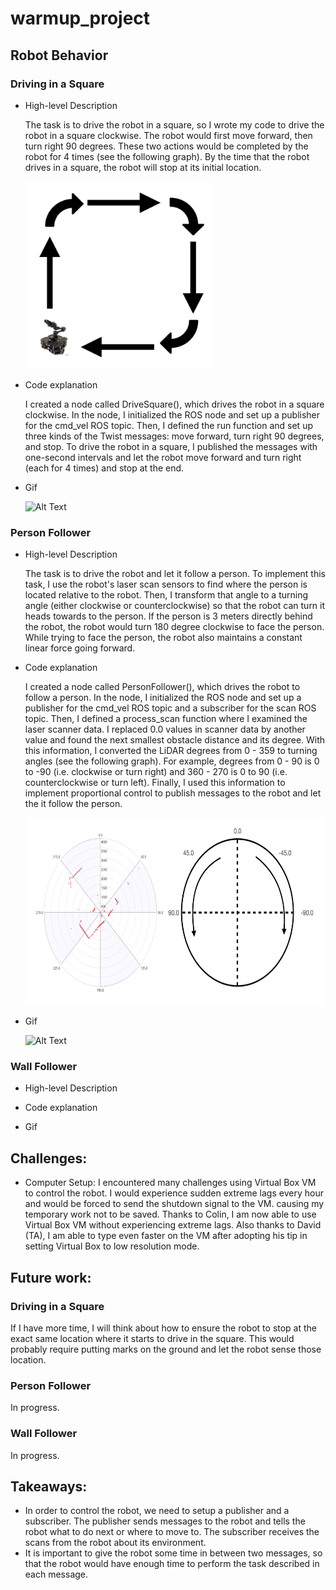 # warmup_project

## Robot Behavior

### Driving in a Square
* High-level Description

  The task is to drive the robot in a square, so I wrote my code to drive the robot in a square clockwise. The robot would first move forward, then turn right 90 degrees. These two actions would be completed by the robot for 4 times (see the following graph). By the time that the robot drives in a square, the robot will stop at its initial location. 
 
  <img src="drive_square_illustration.png" width="300" height="300" />



* Code explanation

  I created a node called DriveSquare(), which drives the robot in a square clockwise. In the node, I initialized the ROS node and set up a publisher for the cmd_vel ROS topic. Then, I defined the run function and set up three kinds of the Twist messages: move forward, turn right 90 degrees, and stop. To drive the robot in a square, I published the messages with one-second intervals and let the robot move forward and turn right (each for 4 times) and stop at the end.

* Gif 

  ![Alt Text](drive_square.gif)

### Person Follower
* High-level Description

  The task is to drive the robot and let it follow a person. To implement this task, I use the robot's laser scan sensors to find where the person is located relative to the robot. Then, I transform that angle to a turning angle (either clockwise or counterclockwise) so that the robot can turn it heads towards to the person. If the person is 3 meters directly behind the robot, the robot would turn 180 degree clockwise to face the person. While trying to face the person, the robot also maintains a constant linear force going forward.
 
* Code explanation

  I created a node called PersonFollower(), which drives the robot to follow a person. In the node, I initialized the ROS node and set up a publisher for the cmd_vel ROS topic and a subscriber for the scan ROS topic. Then, I defined a process_scan function where I examined the laser scanner data. I replaced 0.0 values in scanner data by another value and found the next smallest obstacle distance and its degree. With this information, I converted the LiDAR degrees from 0 - 359 to turning angles (see the following graph). For example, degrees from 0 - 90 is 0 to -90 (i.e. clockwise or turn right) and 360 - 270 is 0 to 90  (i.e. counterclockwise or turn left). Finally, I used this information to implement proportional control to publish messages to the robot and let the it follow the person.
  
  <img src="degree-to-angle.png" width="600" height="300" />
  

* Gif 

  ![Alt Text](person_follower.gif)

### Wall Follower
* High-level Description

 

* Code explanation


* Gif 

## Challenges: 
* Computer Setup: I encountered many challenges using Virtual Box VM to control the robot. I would experience sudden extreme lags every hour and would be forced to send the shutdown signal to the VM. causing my temporary work not to be saved. Thanks to Colin, I am now able to use Virtual Box VM without experiencing extreme lags. Also thanks to David (TA), I am able to type even faster on the VM after adopting his tip in setting Virtual Box to low resolution mode.

## Future work: 

### Driving in a Square
If I have more time, I will think about how to ensure the robot to stop at the exact same location where it starts to drive in the square. This would probably require putting marks on the ground and let the robot sense those location.

### Person Follower
In progress.

### Wall Follower
In progress. 

## Takeaways: 
* In order to control the robot, we need to setup a publisher and a subscriber. The publisher sends messages to the robot and tells the robot what to do next or where to move to. The subscriber receives the scans from the robot about its environment.
* It is important to give the robot some time in between two messages, so that the robot would have enough time to perform the task described in each message.
